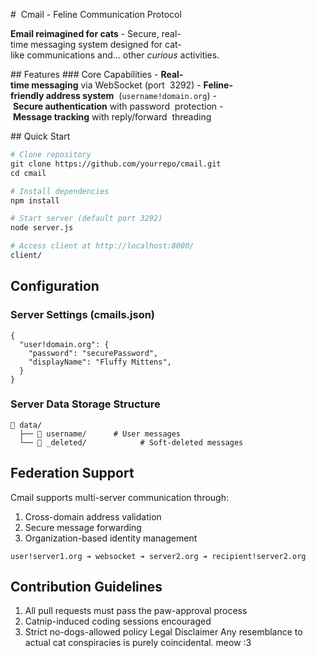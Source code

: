 #  Cmail - Feline Communication Protocol

**Email reimagined for cats** - Secure, real-time messaging system designed for cat-like communications and... other _curious_ activities.
<!-- system diagram later? -->

## Features
### Core Capabilities
- **Real-time messaging** via WebSocket (port 
3292)
- **Feline-friendly address system** 
(`username!domain.org`)
- **Secure authentication** with password 
protection
- **Message tracking** with reply/forward 
threading

## Quick Start 
```bash
# Clone repository
git clone https://github.com/yourrepo/cmail.git
cd cmail

# Install dependencies
npm install

# Start server (default port 3292)
node server.js

# Access client at http://localhost:8000/
client/
```
## Configuration 
### Server Settings (cmails.json)
```
{
  "user!domain.org": {
    "password": "securePassword",
    "displayName": "Fluffy Mittens",
  }
}
```
### Server Data Storage Structure
```
📁 data/
  ├── 📁 username/      # User messages
  └── 📁 _deleted/            # Soft-deleted messages
```

## Federation Support 
Cmail supports multi-server communication through:

1. Cross-domain address validation
2. Secure message forwarding
3. Organization-based identity management
```
user!server1.org ➔ websocket ➔ server2.org ➔ recipient!server2.org
```
## Contribution Guidelines 
1. All pull requests must pass the paw-approval process
2. Catnip-induced coding sessions encouraged
3. Strict no-dogs-allowed policy
Legal Disclaimer Any resemblance to actual cat conspiracies is purely coincidental. meow :3